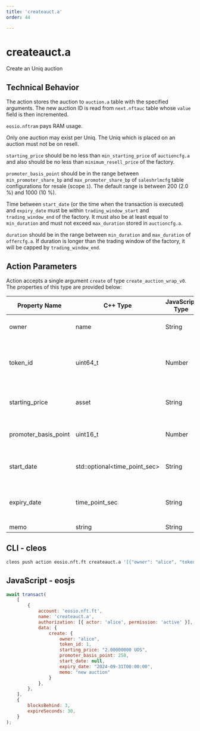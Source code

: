 ```yaml
---
title: 'createauct.a'
order: 44

---
```


# createauct.a

Create an Uniq auction

## Technical Behavior

The action stores the auction to `auction.a` table with the specified arguments. The new auction ID is read from `next.nftauc` table whose `value` field is then incremented.

`eosio.nftram` pays RAM usage.

Only one auction may exist per Uniq. The Uniq which is placed on an auction must not be on resell.

`starting_price` should be no less than `min_starting_price` of `auctioncfg.a` and also should be no less than `minimum_resell_price` of the factory.

`promoter_basis_point` should be in the range between `min_promoter_share_bp` and `max_promoter_share_bp` of `saleshrlmcfg` table configurations for resale (scope `1`). The default range is between 200 (2.0 %) and 1000 (10 %).

Time between `start_date` (or the time when the transaction is executed) and `expiry_date` must be within `trading_window_start` and `trading_window_end` of the factory. It must also be at least equal to `min_duration` and must not exceed `max_duration` stored in `auctioncfg.a`.

`duration` should be in the range between `min_duration` and `max_duration` of `offercfg.a`. If duration is longer than the trading window of the factory, it will be capped by `trading_window_end`.

## Action Parameters

Action accepts a single argument `create` of type `create_auction_wrap_v0`. The properties of this type are provided below:

| Property Name        | C++ Type                       | JavaScript Type | Description                                             |
| -------------------- | ------------------------------ | --------------- | ------------------------------------------------------- |
| owner                | name                           | String          | Current owner of the Uniq                               |
| token_id             | uint64_t                       | Number          | ID of Uniq which the owner wants to place on an auction |
| starting_price       | asset                          | String          | Starting auction price in UOS                           |
| promoter_basis_point | uint16_t                       | Number          | Promoter share in units of 0.01 %                       |
| start_date           | std::optional\<time_point_sec> | String          | Optional start date of the auction                      |
| expiry_date          | time_point_sec                 | String          | Initial expected date for the auction to end            |
| memo                 | string                         | String          | Memo                                                    |

## CLI - cleos

```bash
cleos push action eosio.nft.ft createauct.a '[{"owner": "alice", "token_id": 1, "starting_price": "2.00000000 UOS", "promoter_basis_point": 250, "start_date": null, "expiry_date": "2024-09-31T00:00:00", "memo": "new auction"}]' -p alice@active
```

## JavaScript - eosjs

```js
await transact(
    [
        {
            account: 'eosio.nft.ft',
            name: 'createauct.a',
            authorization: [{ actor: 'alice', permission: 'active' }],
            data: {
                create: {
                    owner: "alice",
                    token_id: 1,
                    starting_price: "2.00000000 UOS",
                    promoter_basis_point: 250,
                    start_date: null,
                    expiry_date: "2024-09-31T00:00:00",
                    memo: "new auction"
                }
            },
        },
    ],
    {
        blocksBehind: 3,
        expireSeconds: 30,
    }
);
```
